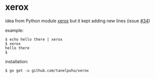 # xerox

idea from Python module [xerox](https://pypi.org/project/xerox/) but it kept adding new lines (issue [#34](https://github.com/applecrazy/xerox/issues/34))

example:

    $ echo hello there | xerox
    $ xerox
    hello there
    $

installation:

    $ go get -u github.com/tanelpuhu/xerox
